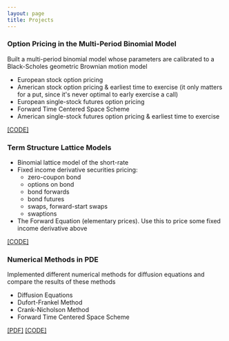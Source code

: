 ```yaml
---
layout: page
title: Projects
---
```

<!-- 3. Option-Pricing-in-the-Multi-Period-Binomial-Model -->
<div class="media">
    <div class="media-body">
       <p class="media-heading">
          <h3>Option Pricing in the Multi-Period Binomial Model</h3>
          <p>Built a multi-period binomial model whose parameters are calibrated to a Black-Scholes geometric Brownian motion model</p>
          <ul>
        <li>European stock option pricing</li>
        <li>American stock option pricing & earliest time to exercise (it only matters for a put, since it's never optimal to early exercise a call)</li>
        <li>European single-stock futures option pricing
</li>
        <li>Forward Time Centered Space Scheme</li>
        <li>American single-stock futures option pricing & earliest time to exercise</li>
    </ul>
     <a href="https://github.com/WenqiAngieWu/Option-Pricing-in-the-Multi-Period-Binomial-Model/blob/master/BinomialModel.py">[CODE]</a> 
       </p>
    </div>
</div>




<!-- 2. Term-Structure-Lattice-Models -->
<div class="media">
    <div class="media-body">
       <p class="media-heading">
          <h3>Term Structure Lattice Models</h3>
          <p>
          <ul>
        <li>Binomial lattice model of the short-rate</li>
        <li>Fixed income derivative securities pricing: 
          <ul>
            <li>zero-coupon bond</li>
            <li>options on bond</li>
            <li>bond forwards</li>
            <li>bond futures</li>
            <li>swaps, forward-start swaps</li>
            <li>swaptions</li>
          </ul></li>
        <li>The Forward Equation (elementary prices). Use this to price some fixed income derivative above</li>
      </ul>
        <a href="https://github.com/WenqiAngieWu/Term-Structure-Lattice-Models/blob/master/TermStructure.py">[CODE]</a> 
        </p>
      </p>
    </div>
</div>


<!-- 1. Numerical Methods in PDE -->
<div class="media">
    <div class="media-body">
       <p class="media-heading">
          <h3>Numerical Methods in PDE</h3>
          <p>Implemented different numerical methods for diffusion equations and compare the results of these methods</p>
          <ul>
  			<li>Diffusion Equations</li>
  			<li>Dufort-Frankel Method</li>
  			<li>Crank-Nicholson Method</li>
  			<li>Forward Time Centered Space Scheme</li>
		</ul>
          <a href="/pdf/Diffusion_Equation.pdf">[PDF]</a> <a href="https://github.com/WenqiAngieWu/Numerical-Methods-in-PDE/tree/master/Diffusion%20Equation/Codes">[CODE]</a> 
       </p>
    </div>
</div>











